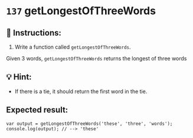 # `137` getLongestOfThreeWords

## 📝 Instructions:

1. Write a function called `getLongestOfThreeWords`.

Given 3 words, `getLongestOfThreeWords` returns the longest of three words

## 💡 Hint:

* If there is a tie, it should return the first word in the tie.
## Expected result:

```Js
var output = getLongestOfThreeWords('these', 'three', 'words');
console.log(output); // --> 'these'
```